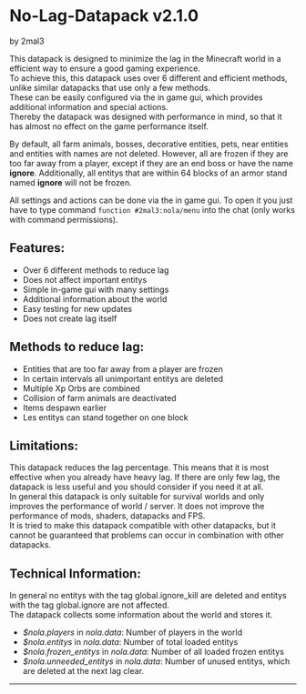 # No-Lag-Datapack v2.1.0
by 2mal3

This datapack is designed to minimize the lag in the Minecraft world in a efficient way to ensure a good gaming experience.             
To achieve this, this datapack uses over 6 different and efficient methods, unlike similar datapacks that use only a few methods.       
These can be easily configured via the in game gui, which provides additional information and special actions.                          
Thereby the datapack was designed with performance in mind, so that it has almost no effect on the game performance itself.             

By default, all farm animals, bosses, decorative entities, pets, near entities and entities with names are not deleted. However, all are frozen if they are too far away from a player, except if they are an end boss or have the name **ignore**.
Additionally, all entitys that are within 64 blocks of an armor stand named **ignore** will not be frozen.                       

All settings and actions can be done via the in game gui. To open it you just have to type command `function #2mal3:nola/menu` into the chat (only works with command permissions).

## Features:
- Over 6 different methods to reduce lag
- Does not affect important entitys
- Simple in-game gui with many settings
- Additional information about the world
- Easy testing for new updates
- Does not create lag itself

## Methods to reduce lag:
- Entities that are too far away from a player are frozen
- In certain intervals all unimportant entitys are deleted
- Multiple Xp Orbs are combined
- Collision of farm animals are deactivated
- Items despawn earlier
- Les entitys can stand together on one block

## Limitations:
This datapack reduces the lag percentage. This means that it is most effective when you already have heavy lag. If there are only few lag, the datapack is less useful and you should consider if you need it at all.                                                       
In general this datapack is only suitable for survival worlds and only improves the performance of world / server. It does not improve the performance of mods, shaders, datapacks and FPS.                                                                                 
It is tried to make this datapack compatible with other datapacks, but it cannot be guaranteed that problems can occur in combination with other datapacks.

## Technical Information:
In general no entitys with the tag global.ignore_kill are deleted and entitys with the tag global.ignore are not affected.              
The datapack collects some information about the world and stores it.                                                                   
- _$nola.players_ in _nola.data_: Number of players in the world
- _$nola.entitys_ in _nola.data_: Number of total loaded entitys
- _$nola.frozen_entitys_ in _nola.data_: Number of all loaded frozen entitys
- _$nola.unneeded_entitys_ in _nola.data_: Number of unused entitys, which are deleted at the next lag clear.

***